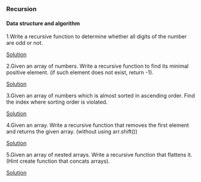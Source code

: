 ### Recursion

#### Data structure and algorithm

1.Write a recursive function to determine whether all digits of the number are odd or not.

[Solution](./recursiveOdd.js)

2.Given an array of numbers. Write a recursive function to find its minimal positive
element. (if such element does not exist, return -1).

[Solution](./minimalPositive.js)

3.Given an array of numbers which is almost sorted in ascending order. Find the index
where sorting order is violated.

[Solution](./ascendingOrder.js)

4.Given an array. Write a recursive function that removes the first element and returns the
given array. (without using arr.shift())

[Solution](./removeFirstElement.js)

5.Given an array of nested arrays. Write a recursive function that flattens it. (Hint create
function that concats arrays).

[Solution](./flattens.js)
